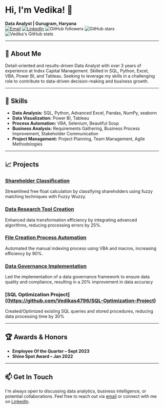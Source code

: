 # Hi, I'm Vedika! 👋

**Data Analyst | Gurugram, Haryana**  
[![Email](https://img.shields.io/badge/Email-Vedikas4796%40gmail.com-blue)](mailto:Vedikas4796@gmail.com)
[![LinkedIn](https://img.shields.io/badge/LinkedIn-Connect-blue)](https://www.linkedin.com/in/yourprofile)
![GitHub followers](https://img.shields.io/github/followers/Vedikas4796?style=social)
![GitHub stars](https://img.shields.io/github/stars/Vedikas4796?style=social)
![Vedika's GitHub stats](https://github-readme-stats.vercel.app/api?username=Vedikas4796&show_icons=true&theme=radical)

---

## 📝 About Me

Detail-oriented and results-driven Data Analyst with over 3 years of experience at Indxx Capital Management. Skilled in SQL, Python, Excel, VBA, Power BI, and Tableau. Seeking to leverage my skills in a challenging role to contribute to data-driven decision-making and business growth.

---

## 🔧 Skills

- **Data Analysis:** SQL, Python, Advanced Excel, Pandas, NumPy, seaborn
- **Data Visualization:** Power BI, Tableau
- **Process Automation:** VBA, Selenium, Beautiful Soup
- **Business Analysis:** Requirements Gathering, Business Process Improvement, Stakeholder Communication
- **Project Management:** Project Planning, Team Management, Agile Methodologies

---

## 📈 Projects

### [Shareholder Classification](https://github.com/Vedikas4796/SC)
Streamlined free float calculation by classifying shareholders using fuzzy matching techniques with Fuzzy Wuzzy.

### [Data Research Tool Creation](https://github.com/Vedikas4796/Data-Research-Tool-Creation)
Enhanced data transformation efficiency by integrating advanced algorithms, reducing processing errors by 25%.

### [File Creation Process Automation](https://github.com/Vedikas4796/File-Creation-Process-Automation)
Automated the manual indexing process using VBA and macros, increasing efficiency by 90%.

### [Data Governance Implementation](https://github.com/Vedikas4796/Data-Governance-Implementation)
Led the implementation of a data governance framework to ensure data quality and compliance, resulting in a 20% improvement in data accuracy

### [SQL Optimization Project]((https://github.com/Vedikas4796/SQL-Optimization-Project)
Created/Optimized existing SQL queries and stored procedures, reducing data processing time by 30%


---

## 🏆 Awards & Honors

- **Employee Of the Quarter – Sept 2023**
- **Shine Spot Award – Jan 2022**

---

## 📫 Get In Touch

I'm always open to discussing data analytics, business intelligence, or potential collaborations. Feel free to reach out via [email](mailto:Vedikas4796@gmail.com) or connect with me on [LinkedIn](https://www.linkedin.com/in/Vedikas4796).
